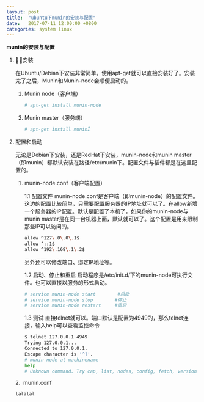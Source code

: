 ```yaml
---
layout: post
title:  "ubuntu下munin的安装与配置"
date:   2017-07-11 12:00:00 +0800
categories: system linux
---
```


**munin的安装与配置**

1.  安装

    在Ubuntu/Debian下安装非常简单。使用apt-get就可以直接安装好了。安装完了之后，Munin和Munin-node会顺便启动的。

    1.  Munin node（客户端）

        ```sh
        # apt-get install munin-node
        ```

    2.  Munin master（服务端）

        ```sh
        # apt-get install muninÏ
        ```
        
2.  配置和启动

    无论是Debian下安装，还是RedHat下安装，munin-node和munin master（即munin）都默认安装在路径/etc/munin下。配置文件与插件都是在这里配置的。

    1.  munin-node.conf（客户端配置）

        1.1 配置文件
        munin-node.conf是客户端（即munin-node）的配置文件。这边的配置比较简单，只需要配置服务器的IP地址就可以了。在allow新增一个服务器的IP配置。默认是配置了本机了，如果你的munin-node与munin master是在同一台机器上面，默认就可以了。这个配置是用来限制那些IP可以访问的。

        ```sh
        allow ^127\.0\.0\.1$
        allow ^::1$
        allow ^192\.168\.1\.2$
        ```

        另外还可以修改端口、绑定IP地址等。

        1.2 启动、停止和重启
        启动程序是/etc/init.d/下的munin-node可执行文件。也可以直接以服务的形式启动。

        ```sh
        # service munin-node start        #启动
        # service munin-node stop        #停止
        # service munin-node restart     #重启
        ```

        1.3 测试
        直接telnet就可以。端口默认是配置为4949的，那么telnet连接，输入help可以查看监控命令
        ```sh
        $ telnet 127.0.0.1 4949
        Trying 127.0.0.1...
        Connected to 127.0.0.1.
        Escape character is '^]'.
        # munin node at machinename
        help
        # Unknown command. Try cap, list, nodes, config, fetch, version or quit
        ```


    2.  munin.conf
    
        lalalal
